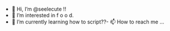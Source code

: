 - 👋 Hi, I’m @seelecute !!
- 👀 I’m interested in f o o d.
- 🌱 I’m currently learning how to script??- 📫 How to reach me ...

<!---
seelecute/seelecute is a ✨ special ✨ repository because its `README.md` (this file) appears on your GitHub profile.
You can click the Preview link to take a look at your changes.
--->
